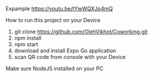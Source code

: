 Expample https://youtu.be/tYwWQXJp4mQ

How to run this project on your Device

1) git clone https://github.com/OlehVikhot/Coworking.git
2) npm install
3) npm start
4) download and install Expo Go application
5) scan QR code from console with your Device

Make sure NodeJS installed on your PC

